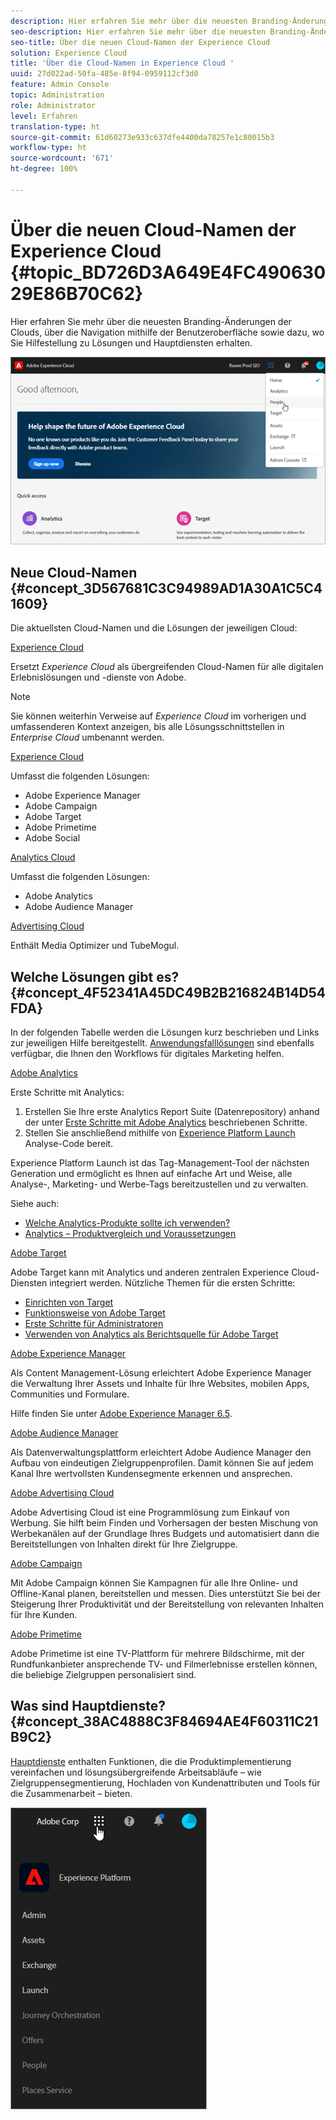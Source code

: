 ```yaml
---
description: Hier erfahren Sie mehr über die neuesten Branding-Änderungen der Clouds, über die Navigation mithilfe der Benutzeroberfläche sowie dazu, wo Sie Hilfestellung zu Lösungen und Hauptdiensten erhalten.
seo-description: Hier erfahren Sie mehr über die neuesten Branding-Änderungen der Clouds, über die Navigation mithilfe der Benutzeroberfläche sowie dazu, wo Sie Hilfestellung zu Lösungen und Hauptdiensten erhalten.
seo-title: Über die neuen Cloud-Namen der Experience Cloud
solution: Experience Cloud
title: 'Über die Cloud-Namen in Experience Cloud '
uuid: 27d022ad-50fa-485e-8f94-0959112cf3d0
feature: Admin Console
topic: Administration
role: Administrator
level: Erfahren
translation-type: ht
source-git-commit: 61d60273e933c637dfe4400da78257e1c80015b3
workflow-type: ht
source-wordcount: '671'
ht-degree: 100%

---
```



# Über die neuen Cloud-Namen der Experience Cloud {#topic_BD726D3A649E4FC49063029E86B70C62}

Hier erfahren Sie mehr über die neuesten Branding-Änderungen der Clouds, über die Navigation mithilfe der Benutzeroberfläche sowie dazu, wo Sie Hilfestellung zu Lösungen und Hauptdiensten erhalten.

![](assets/cloud-pulldown.png)

## Neue Cloud-Namen {#concept_3D567681C3C94989AD1A30A1C5C41609}

Die aktuellsten Cloud-Namen und die Lösungen der jeweiligen Cloud:

[Experience Cloud](https://www.adobe.com/de/experience-cloud.html?promoid=FZPQZ2HS&amp;mv=other)

Ersetzt *Experience Cloud* als übergreifenden Cloud-Namen für alle digitalen Erlebnislösungen und -dienste von Adobe.

>[!NOTE]
>
>Sie können weiterhin Verweise auf *Experience Cloud* im vorherigen und umfassenderen Kontext anzeigen, bis alle Lösungsschnittstellen in *Enterprise Cloud* umbenannt werden.

[Experience Cloud](https://www.adobe.com/de/marketing-cloud.html)

Umfasst die folgenden Lösungen:

* Adobe Experience Manager
* Adobe Campaign
* Adobe Target
* Adobe Primetime
* Adobe Social

[Analytics Cloud](https://www.adobe.com/de/data-analytics-cloud.html)

Umfasst die folgenden Lösungen:

* Adobe Analytics
* Adobe Audience Manager

[Advertising Cloud](https://www.adobe.com/de/advertising-cloud.html)

Enthält Media Optimizer und TubeMogul.

## Welche Lösungen gibt es? {#concept_4F52341A45DC49B2B216824B14D54FDA}

In der folgenden Tabelle werden die Lösungen kurz beschrieben und Links zur jeweiligen Hilfe bereitgestellt. [Anwendungsfalllösungen](https://helpx.adobe.com/de/marketing-cloud/how-to/use-cases.html) sind ebenfalls verfügbar, die Ihnen den Workflows für digitales Marketing helfen.

[Adobe Analytics](https://docs.adobe.com/content/help/de-DE/analytics/landing/home.html)

Erste Schritte mit Analytics:

1. Erstellen Sie Ihre erste Analytics Report Suite (Datenrepository) anhand der unter [Erste Schritte mit Adobe Analytics](https://docs.adobe.com/content/help/de-DE/analytics/analyze/analysis-workspace/home.html) beschriebenen Schritte.
1. Stellen Sie anschließend mithilfe von [Experience Platform Launch](https://docs.adobe.com/content/help/de-DE/launch/using/intro/get-started/quick-start.html) Analyse-Code bereit.

Experience Platform Launch ist das Tag-Management-Tool der nächsten Generation und ermöglicht es Ihnen auf einfache Art und Weise, alle Analyse-, Marketing- und Werbe-Tags bereitzustellen und zu verwalten.

Siehe auch:

* [Welche Analytics-Produkte sollte ich verwenden?](https://docs.adobe.com/content/help/de-DE/analytics/admin/admin-overview/which-analytics-tool.html)
* [Analytics – Produktvergleich und Voraussetzungen](https://docs.adobe.com/content/help/de-DE/analytics/admin/admin-overview/analytics-product-comparison.html)

[Adobe Target](https://docs.adobe.com/content/help/de-DE/target/using/target-home.html)

Adobe Target kann mit Analytics und anderen zentralen Experience Cloud-Diensten integriert werden. Nützliche Themen für die ersten Schritte:

* [Einrichten von Target](https://docs.adobe.com/content/help/de-DE/target/using/administer/administrating-target.html)
* [Funktionsweise von Adobe Target](https://docs.adobe.com/content/help/de-DE/target/using/introduction/how-target-works.html)
* [Erste Schritte für Administratoren](https://docs.adobe.com/content/help/de-DE/target/using/administer/start-target.html)
* [Verwenden von Analytics als Berichtsquelle für Adobe Target](https://docs.adobe.com/content/help/de-DE/target/using/integrate/a4t/a4t.html)

[Adobe Experience Manager](https://helpx.adobe.com/de/support/experience-manager/6-5.html)

Als Content Management-Lösung erleichtert Adobe Experience Manager die Verwaltung Ihrer Assets und Inhalte für Ihre Websites, mobilen Apps, Communities und Formulare.

Hilfe finden Sie unter [Adobe Experience Manager 6.5](https://helpx.adobe.com/de/support/experience-manager/6-5.html).

[Adobe Audience Manager](https://docs.adobe.com/content/help/de-DE/audience-manager/user-guide/aam-home.html)

Als Datenverwaltungsplattform erleichtert Adobe Audience Manager den Aufbau von eindeutigen Zielgruppenprofilen. Damit können Sie auf jedem Kanal Ihre wertvollsten Kundensegmente erkennen und ansprechen.

[Adobe Advertising Cloud](https://docs.adobe.com/content/help/de-DE/release-notes/experience-cloud/current.html#adcloud)

Adobe Advertising Cloud ist eine Programmlösung zum Einkauf von Werbung. Sie hilft beim Finden und Vorhersagen der besten Mischung von Werbekanälen auf der Grundlage Ihres Budgets und automatisiert dann die Bereitstellungen von Inhalten direkt für Ihre Zielgruppe.

[Adobe Campaign](https://docs.adobe.com/content/help/en/campaign-standard/using/getting-started/about-adobe-campaign/campaign-orchestration.html)

Mit Adobe Campaign können Sie Kampagnen für alle Ihre Online- und Offline-Kanal planen, bereitstellen und messen. Dies unterstützt Sie bei der Steigerung Ihrer Produktivität und der Bereitstellung von relevanten Inhalten für Ihre Kunden.

[Adobe Primetime](https://helpx.adobe.com/de/support/primetime.html)

Adobe Primetime ist eine TV-Plattform für mehrere Bildschirme, mit der Rundfunkanbieter ansprechende TV- und Filmerlebnisse erstellen können, die beliebige Zielgruppen personalisiert sind.

## Was sind Hauptdienste? {#concept_38AC4888C3F84694AE4F60311C21B9C2}

[Hauptdienste](https://docs.adobe.com/content/help/de-DE/core-services/interface/about-core-services/core-services-landing.html) enthalten Funktionen, die die Produktimplementierung vereinfachen und lösungsübergreifende Arbeitsabläufe – wie Zielgruppensegmentierung, Hochladen von Kundenattributen und Tools für die Zusammenarbeit – bieten.

![](assets/core-services.png)
